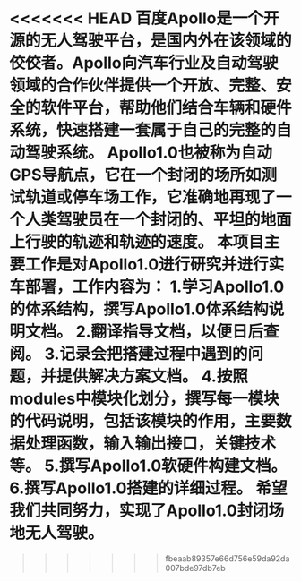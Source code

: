 <<<<<<< HEAD
百度Apollo是一个开源的无人驾驶平台，是国内外在该领域的佼佼者。Apollo向汽车行业及自动驾驶领域的合作伙伴提供一个开放、完整、安全的软件平台，帮助他们结合车辆和硬件系统，快速搭建一套属于自己的完整的自动驾驶系统。
Apollo1.0也被称为自动GPS导航点，它在一个封闭的场所如测试轨道或停车场工作，它准确地再现了一个人类驾驶员在一个封闭的、平坦的地面上行驶的轨迹和轨迹的速度。 
本项目主要工作是对Apollo1.0进行研究并进行实车部署，工作内容为：
1.学习Apollo1.0的体系结构，撰写Apollo1.0体系结构说明文档。
2.翻译指导文档，以便日后查阅。
3.记录会把搭建过程中遇到的问题，并提供解决方案文档。
4.按照modules中模块化划分，撰写每一模块的代码说明，包括该模块的作用，主要数据处理函数，输入输出接口，关键技术等。
5.撰写Apollo1.0软硬件构建文档。
6.撰写Apollo1.0搭建的详细过程。
希望我们共同努力，实现了Apollo1.0封闭场地无人驾驶。
=======
>>>>>>> fbeaab89357e66d756e59da92da007bde97db7eb

